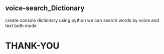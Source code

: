 ## voice-search_Dictionary
create console dictionary using python
we can search words by voice and text both mode
# THANK-YOU
